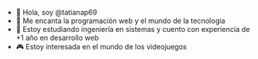 - 👋 Hola, soy @tatianap69
- 👀 Me encanta la programación web y el mundo de la tecnología 
- 🌱 Estoy estudiando ingeniería en sistemas y cuento con experiencia de +1 año en desarrollo web 
- 🎮 Estoy interesada en el mundo de los videojuegos 
